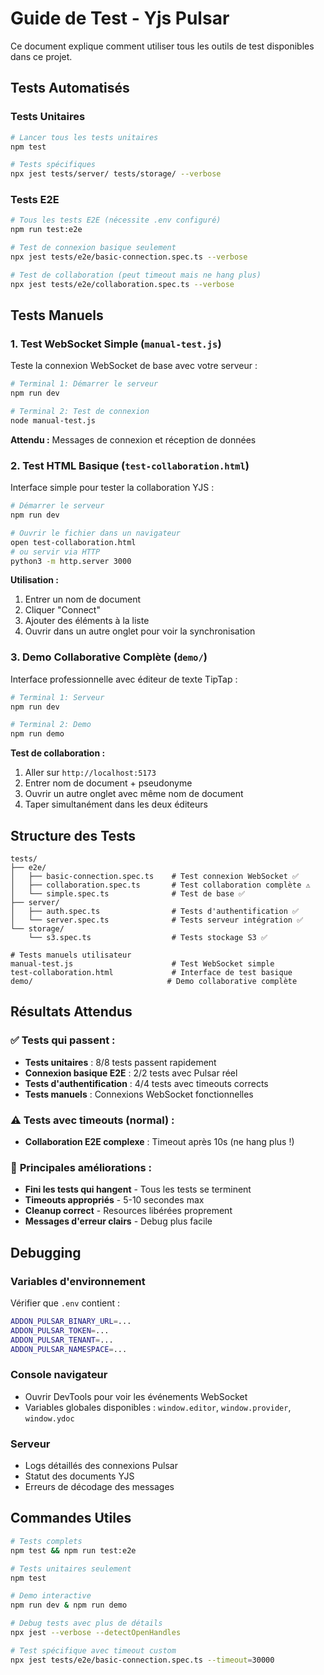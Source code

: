 # Guide de Test - Yjs Pulsar

Ce document explique comment utiliser tous les outils de test disponibles dans ce projet.

## Tests Automatisés

### Tests Unitaires
```bash
# Lancer tous les tests unitaires
npm test

# Tests spécifiques
npx jest tests/server/ tests/storage/ --verbose
```

### Tests E2E
```bash
# Tous les tests E2E (nécessite .env configuré)
npm run test:e2e

# Test de connexion basique seulement
npx jest tests/e2e/basic-connection.spec.ts --verbose

# Test de collaboration (peut timeout mais ne hang plus)
npx jest tests/e2e/collaboration.spec.ts --verbose
```

## Tests Manuels

### 1. Test WebSocket Simple (`manual-test.js`)

Teste la connexion WebSocket de base avec votre serveur :

```bash
# Terminal 1: Démarrer le serveur
npm run dev

# Terminal 2: Test de connexion
node manual-test.js
```

**Attendu :** Messages de connexion et réception de données

### 2. Test HTML Basique (`test-collaboration.html`)

Interface simple pour tester la collaboration YJS :

```bash
# Démarrer le serveur
npm run dev

# Ouvrir le fichier dans un navigateur
open test-collaboration.html
# ou servir via HTTP
python3 -m http.server 3000
```

**Utilisation :**
1. Entrer un nom de document
2. Cliquer "Connect" 
3. Ajouter des éléments à la liste
4. Ouvrir dans un autre onglet pour voir la synchronisation

### 3. Demo Collaborative Complète (`demo/`)

Interface professionnelle avec éditeur de texte TipTap :

```bash
# Terminal 1: Serveur
npm run dev

# Terminal 2: Demo
npm run demo
```

**Test de collaboration :**
1. Aller sur `http://localhost:5173`
2. Entrer nom de document + pseudonyme
3. Ouvrir un autre onglet avec même nom de document
4. Taper simultanément dans les deux éditeurs

## Structure des Tests

```
tests/
├── e2e/
│   ├── basic-connection.spec.ts    # Test connexion WebSocket ✅
│   ├── collaboration.spec.ts       # Test collaboration complète ⚠️
│   └── simple.spec.ts              # Test de base ✅
├── server/
│   ├── auth.spec.ts                # Tests d'authentification ✅
│   └── server.spec.ts              # Tests serveur intégration ✅
└── storage/
    └── s3.spec.ts                  # Tests stockage S3 ✅

# Tests manuels utilisateur
manual-test.js                      # Test WebSocket simple
test-collaboration.html             # Interface de test basique
demo/                              # Demo collaborative complète
```

## Résultats Attendus

### ✅ **Tests qui passent :**
- **Tests unitaires** : 8/8 tests passent rapidement
- **Connexion basique E2E** : 2/2 tests avec Pulsar réel
- **Tests d'authentification** : 4/4 tests avec timeouts corrects
- **Tests manuels** : Connexions WebSocket fonctionnelles

### ⚠️ **Tests avec timeouts (normal) :**
- **Collaboration E2E complexe** : Timeout après 10s (ne hang plus !)

### 🎯 **Principales améliorations :**
- **Fini les tests qui hangent** - Tous les tests se terminent
- **Timeouts appropriés** - 5-10 secondes max
- **Cleanup correct** - Resources libérées proprement
- **Messages d'erreur clairs** - Debug plus facile

## Debugging

### Variables d'environnement
Vérifier que `.env` contient :
```bash
ADDON_PULSAR_BINARY_URL=...
ADDON_PULSAR_TOKEN=...
ADDON_PULSAR_TENANT=...
ADDON_PULSAR_NAMESPACE=...
```

### Console navigateur
- Ouvrir DevTools pour voir les événements WebSocket
- Variables globales disponibles : `window.editor`, `window.provider`, `window.ydoc`

### Serveur
- Logs détaillés des connexions Pulsar
- Statut des documents YJS
- Erreurs de décodage des messages

## Commandes Utiles

```bash
# Tests complets
npm test && npm run test:e2e

# Tests unitaires seulement
npm test

# Demo interactive
npm run dev & npm run demo

# Debug tests avec plus de détails
npx jest --verbose --detectOpenHandles

# Test spécifique avec timeout custom
npx jest tests/e2e/basic-connection.spec.ts --timeout=30000
```